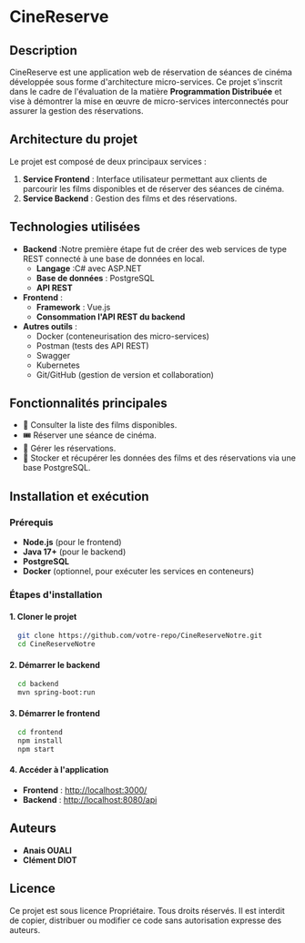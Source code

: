 # CineReserve

## Description
CineReserve est une application web de réservation de séances de cinéma développée sous forme d'architecture micro-services. Ce projet s'inscrit dans le cadre de l'évaluation de la matière **Programmation Distribuée** et vise à démontrer la mise en œuvre de micro-services interconnectés pour assurer la gestion des réservations.

## Architecture du projet
Le projet est composé de deux principaux services :
1. **Service Frontend** : Interface utilisateur permettant aux clients de parcourir les films disponibles et de réserver des séances de cinéma.
2. **Service Backend** : Gestion des films et des réservations.

## Technologies utilisées
- **Backend** :Notre première étape fut de créer des web services de type REST connecté à une base de données en local. 
    - **Langage** :C# avec ASP.NET
  - **Base de données** : PostgreSQL
  - **API REST**
- **Frontend** :
  - **Framework** : Vue.js
  - **Consommation l'API REST du backend**
- **Autres outils** :
  - Docker (conteneurisation des micro-services)
  - Postman (tests des API REST)
  - Swagger
  - Kubernetes
  - Git/GitHub (gestion de version et collaboration)

## Fonctionnalités principales
- 📌 Consulter la liste des films disponibles.
- 🎟 Réserver une séance de cinéma.
- 📝 Gérer les réservations.
- 📂 Stocker et récupérer les données des films et des réservations via une base PostgreSQL.

## Installation et exécution
### Prérequis
- **Node.js** (pour le frontend)
- **Java 17+** (pour le backend)
- **PostgreSQL**
- **Docker** (optionnel, pour exécuter les services en conteneurs)

### Étapes d'installation
#### 1. Cloner le projet
```bash
  git clone https://github.com/votre-repo/CineReserveNotre.git
  cd CineReserveNotre
```

#### 2. Démarrer le backend
```bash
  cd backend
  mvn spring-boot:run
```

#### 3. Démarrer le frontend
```bash
  cd frontend
  npm install
  npm start
```

#### 4. Accéder à l'application
- **Frontend** : [http://localhost:3000/](http://localhost:3000/)
- **Backend** : [http://localhost:8080/api](http://localhost:8080/api)

## Auteurs
- **Anais OUALI**
- **Clément DIOT**

## Licence
Ce projet est sous licence Propriétaire. Tous droits réservés. Il est interdit de copier, distribuer ou modifier ce code sans autorisation expresse des auteurs.

